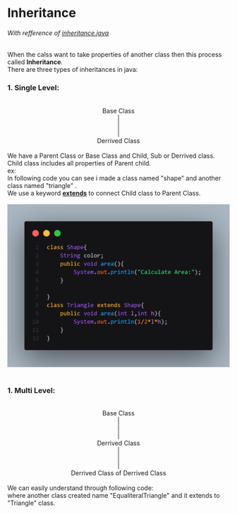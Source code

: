 <h1>Inheritance</h1>
<h6>With refference of <a href="inheritance.java">inheritance.java</a></h6>
When the calss want to take properties of another class then this process called <b>Inheritance</b>.<br>
There are three types of inheritances in java:
<h3><b>1. Single Level:</b></h3><br>
<div align="center">Base Class<br>|<br>|<br>|<br>Derrived Class</div><br>
We have a Parent Class or Base Class and Child, Sub or Derrived class.<br>Child class includes all properties of Parent child.
<br>ex:
<br>In following code you can see i made a class named "shape" and another class named "triangle" .<br> We use a keyword <b><u>extends</u></b> to connect Child class to Parent Class.
<br><br>
<img src="/Inheritance/Images/classes.png" alt="image"><br><br>
<h3><b>1. Multi Level:</b></h3><br>
<div align="center">Base Class<br>|<br>|<br>|<br>Derrived Class<br>|<br>|<br>|<br>Derrived Class of Derrived Class</div><br>
We can easily understand through following code:<br>
where another class created name "EqualiteralTriangle" and it extends to "Triangle" class.<br><br>
